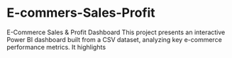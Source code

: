 # E-commers-Sales-Profit
 E-Commerce Sales &amp; Profit Dashboard  This project presents an interactive Power BI dashboard built from a CSV dataset, analyzing key e-commerce performance metrics. It highlights

